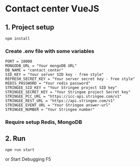 # Contact center VueJS

## 1. Project setup
```
npm install
```
### Create .env file with some variables
```
PORT = 10000
MONGODB_URL = "Your mongoDB URL"
DB_NAME = "contact_center"
SID_KEY = "Your server SID key - free style"
REFRESH_SECRET_KEY = "Your server secret key - free style"
REDIS_PASSWORD = "Your redis password"
STRINGEE_SID_KEY = "Your Stringee project SID key"
STRINGEE_SECRET_KEY = "Your Stringee project Secret key"
STRINGEE_PCC_URL = "https://icc-api.stringee.com/v1"
STRINGEE_REST_URL = "https://api.stringee.com/v1"
STRINGEE_EVENT_URL = "Your Stringee answer-url"
STRINGEE_NUMBER = "Your Stringee number"
```

### Require setup Redis, MongoDB

## 2. Run
```
npm run start
```
or Start Debugging F5